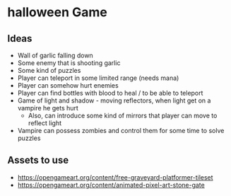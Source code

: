 # halloween Game

## Ideas

- Wall of garlic falling down
- Some enemy that is shooting garlic
- Some kind of puzzles
- Player can teleport in some limited range (needs mana)
- Player can somehow hurt enemies
- Player can find bottles with blood to heal / to be able to teleport
- Game of light and shadow - moving reflectors, when light get on a vampire he gets hurt
  - Also, can introduce some kind of mirrors that player can move to reflect light
- Vampire can possess zombies and control them for some time to solve puzzles

## Assets to use

- https://opengameart.org/content/free-graveyard-platformer-tileset
- https://opengameart.org/content/animated-pixel-art-stone-gate